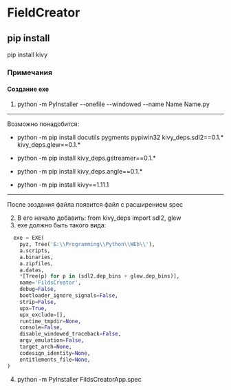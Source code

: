 # FieldCreator #
## pip install ##
  pip install kivy


### Примечания ###
#### Создание exe ####
1. python -m PyInstaller --onefile --windowed --name Name Name.py
---

Возможно понадобится:

- python -m pip install docutils pygments pypiwin32 kivy_deps.sdl2==0.1.* kivy_deps.glew==0.1.*


- python -m pip install kivy_deps.gstreamer==0.1.*


- python -m pip install kivy_deps.angle==0.1.*


- python -m pip install kivy==1.11.1


---

 После зоздания файла появится файл с расширением spec
 
 
2. В его начало добавить: from kivy_deps import sdl2, glew
3. exe должно быть такого вида:

```python
  exe = EXE(
    pyz, Tree('E:\\Programming\\Python\\WEb\\'),
    a.scripts,
    a.binaries,
    a.zipfiles,
    a.datas,
	*[Tree(p) for p in (sdl2.dep_bins + glew.dep_bins)],
    name='FildsCreator',
    debug=False,
    bootloader_ignore_signals=False,
    strip=False,
    upx=True,
    upx_exclude=[],
    runtime_tmpdir=None,
    console=False,
    disable_windowed_traceback=False,
    argv_emulation=False,
    target_arch=None,
    codesign_identity=None,
    entitlements_file=None,
)

```
4. python -m PyInstaller FildsCreatorApp.spec
